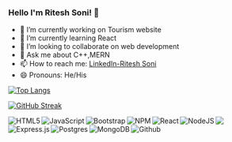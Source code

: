 ### Hello I'm Ritesh Soni! 👋


- 🔭 I’m currently working on Tourism website
- 🌱 I’m currently learning React
- 👯 I’m looking to collaborate on web development
- 💬 Ask me about C++,MERN
- 📫 How to reach me: [LinkedIn-Ritesh Soni](https://www.linkedin.com/in/ritesh-soni-2ab38a200/)
- 😄 Pronouns: He/His
<!-- - 🤔 I’m looking for help with ... -->
<!-- - 🤔 I’m looking for help with ... -->
<!-- - ⚡ Fun fact: ... -->

<!-- ![](https://komarev.com/ghpvc/?username=riteshsoni123&style=flat-square) -->


<!-- [![trophy](https://github-profile-trophy.vercel.app/?username=riteshsoni123)](https://github.com/riteshsoni123/github-profile-trophy) -->

<!-- [![Top Langs](https://github-readme-stats.vercel.app/api/top-langs/?username=riteshsoni123&theme=dark)](https://github.com/riteshsoni123/github-readme-stats) -->

[![Top Langs](https://github-readme-stats.vercel.app/api/top-langs/?username=riteshsoni123&layout=compact&theme=dark&hide_border=true)](https://github.com/riteshsoni123/github-readme-stats)

[![GitHub Streak](https://github-readme-streak-stats.herokuapp.com/?user=riteshsoni123&theme=dark&hide_border=true)](https://git.io/streak-stats)

<img src="https://github-readme-stats.vercel.app/api?username=riteshsoni123&&hide_border=true&show_icons=true&title_color=ffffff&icon_color=bb2acf&text_color=daf7dc&bg_color=151515">

<!-- <div style="margin: 10%;">
  bazinga
<div/> -->
<img align="left" alt="HTML5" src="https://img.shields.io/badge/html5-%23E34F26.svg?style=for-the-badge&logo=html5&logoColor=white&margin=30px">
<img align="left" alt="JavaScript" src="https://img.shields.io/badge/javascript-%23323330.svg?style=for-the-badge&logo=javascript&logoColor=%23F7DF1E">
<img align="left" alt="Bootstrap" src="https://img.shields.io/badge/bootstrap-%23563D7C.svg?style=for-the-badge&logo=bootstrap&logoColor=white">
<img align="left" alt="NPM" src="https://img.shields.io/badge/NPM-%23000000.svg?style=for-the-badge&logo=npm&logoColor=white">
<img align="left" alt="React" src="https://img.shields.io/badge/react-%2320232a.svg?style=for-the-badge&logo=react&logoColor=%2361DAFB">
<img align="left" alt="NodeJS" src="https://img.shields.io/badge/node.js-6DA55F?style=for-the-badge&logo=node.js&logoColor=white">
<img align="left" alt="Express.js" src="https://img.shields.io/badge/express.js-%23404d59.svg?style=for-the-badge&logo=express&logoColor=%2361DAFB">
<img align="left" alt="Postgres" src="https://img.shields.io/badge/postgres-%23316192.svg?style=for-the-badge&logo=postgresql&logoColor=white">
<img align="left" alt="MongoDB" src="https://img.shields.io/badge/MongoDB-%234ea94b.svg?style=for-the-badge&logo=mongodb&logoColor=white">
<img align="left" alt="Github" src="https://img.shields.io/badge/GitHub-100000?style=for-the-badge&logo=github&logoColor=white">

